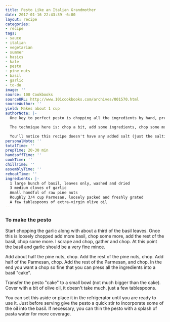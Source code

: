 ```yaml
---
title: Pesto Like an Italian Grandmother
date: 2017-01-16 22:43:39 -6:00
layout: recipe
categories:
- recipe
tags:
- sauce
- italian
- vegetarian
- summer
- basics
- kale
- pesto
- pine nuts
- basil
- garlic
- to-do
image: ''
source: 100 Cookbooks
sourceURL: http://www.101cookbooks.com/archives/001570.html
sourceAuthor: ''
yield: Makes about 1 cup
authorNote: |-
  One key to perfect pesto is chopping all the ingredients by hand, preferably with a sharp mezzaluna or knife. This pesto will keep a bit in the refrigerator, but it really hits its peak when served soon after it is made.

  The technique here is: chop a bit, add some ingredients, chop some more. I think part of the reason she does it this way (instead of chopping everything all at once) is because some things get chopped into oblivion, while some, not as much - it encourages spectrum of cut sizes throughout the pesto contributing to the overall texture. All told, the chopping took me a leisurely twenty to thirty minutes, I wasn't in any particular rush.

  You'll notice this recipe doesn't have any added salt (just the saltiness from the cheese), make sure your pasta water is well salted if you are going to use this pesto on pasta or the overall flavor profile will fall flat. Also, be sure to adjust for seasoning before serving. With food this simple, you need to get the seasoning right.
personalNote: ''
totalTime: ''
prepTime: 20-30 min
handsoffTime: ''
cookTime: ''
chillTime: ''
assemblyTime: ''
reheatTime: ''
ingredients: |-
  1 large bunch of basil, leaves only, washed and dried
  3 medium cloves of garlic
  Amall handful of raw pine nuts
  Roughly 3/4 cup Parmesan, loosely packed and freshly grated
  A few tablespoons of extra-virgin olive oil
---
```


### To make the pesto

Start chopping the garlic along with about a third of the basil leaves. Once this is loosely chopped add more basil, chop some more, add the rest of the basil, chop some more. I scrape and chop, gather and chop. At this point the basil and garlic should be a very fine mince.

Add about half the pine nuts, chop. Add the rest of the pine nuts, chop. Add half of the Parmesan, chop. Add the rest of the Parmesan, and chop. In the end you want a chop so fine that you can press all the ingredients into a basil "cake".

Transfer the pesto "cake" to a small bowl (not much bigger than the cake). Cover with a bit of olive oil, it doesn't take much, just a few tablespoons.

You can set this aside or place it in the refrigerator until you are ready to use it. Just before serving give the pesto a quick stir to incorporate some of the oil into the basil. If necessary, you can thin the pesto with a splash of pasta water for more coverage.

